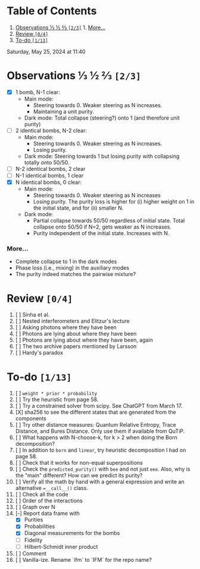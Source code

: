 
# Table of Contents

1.  [Observations ⅓ ½ ⅔ <code>[2/3]</code>](#org3903dc1)
        1.  [More&#x2026;](#org33c0754)
2.  [Review <code>[0/4]</code>](#orgba5a056)
3.  [To-do <code>[1/13]</code>](#org07fcefa)

Saturday, May 25, 2024 at 11:40


<a id="org3903dc1"></a>

# Observations ⅓ ½ ⅔ <code>[2/3]</code>

-   [X] 1 bomb, N-1 clear:
    -   Main mode:
        -   Steering towards 0. Weaker steering as N increases.
        -   Maintaining a unit purity.
    -   Dark mode: Total collapse (steering?) onto 1 (and therefore unit purity)
-   [ ] 2 identical bombs, N-2 clear:
    -   Main mode:
        -   Steering towards 0. Weaker steering as N increases.
        -   Losing purity.
    -   Dark mode: Steering towards 1 but losing purity with <some parity> collapsing totally onto 50/50.
-   [ ] N-2 identical bombs, 2 clear
-   [ ] N-1 identical bombs, 1 clear
-   [X] N identical bombs, 0 clear:
    -   Main mode:
        -   Steering towards 0. Weaker steering as N increases
        -   Losing purity. The purity loss is higher for (i) higher weight on 1 in the initial state, and for (ii) smaller N.
    -   Dark mode:
        -   Partial collapse towards 50/50 regardless of initial state. Total collapse onto 50/50 if N=2, gets weaker as N increases.
        -   Purity independent of the initial state. Increases with N.


<a id="org33c0754"></a>

### More&#x2026;

-   Complete collapse to 1 in the dark modes
-   Phase loss (i.e., mixing) in the auxiliary modes
-   The purity indeed matches the pairwise mixture?


<a id="orgba5a056"></a>

# Review <code>[0/4]</code>

1.  [ ] Sinha et al.
2.  [ ] Nested interferometers and Elitzur's lecture
3.  [ ] Asking photons where they have been
4.  [ ] Photons are lying about where they have been
5.  [ ] Photons are lying about where they have been, again
6.  [ ] The two archive papers mentioned by Larsson
7.  [ ] Hardy's paradox


<a id="org07fcefa"></a>

# To-do <code>[1/13]</code>

1.  [ ] `weight * prior * probability`
2.  [ ] Try the heuristic from page 58.
3.  [ ] Try a constrained solver from scipy. See ChatGPT from March 17.
4.  [X] sha256 to see the different states that are generated from the components
5.  [ ] Try other distance measures: Quantum Relative Entropy, Trace Distance, and Bures Distance. Only use them if available from QuTiP.
6.  [ ] What happens with N-choose-k, for k > 2 when doing the Born decomposition?
7.  [ ] In addition to `born` and `linear`, try heuristic decomposition I had on page 58.
8.  [ ] Check that it works for non-equal superpositions
9.  [ ] Check the `predicted_purity()` with `bee` and not just `eee`. Also, why is the "main" different? How can we predict its purity?
10. [ ] Verify all the math by hand with a general expression and write an alternative `=__call__()` class.
11. [ ] Check all the code
12. [ ] Order of the interactions
13. [ ] Graph over N
14. [-] Report data frame with
    -   [X] Purities
    -   [X] Probabilities
    -   [X] Diagonal measurements for the bombs
    -   [ ] Fidelity
    -   [ ] Hilbert-Schmidt inner product
15. [ ] Comment
16. [ ] Vanilla-ize. Rename \`ifm\` to \`IFM\` for the repo name?

